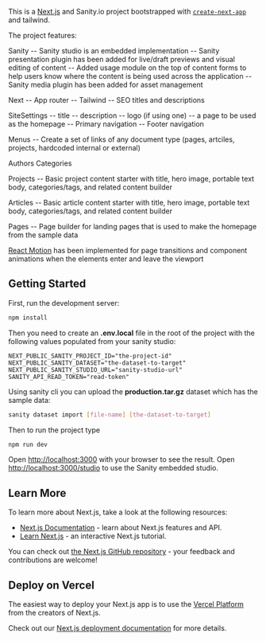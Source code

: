 This is a [Next.js](https://nextjs.org) and Sanity.io project bootstrapped with [`create-next-app`](https://nextjs.org/docs/app/api-reference/cli/create-next-app) and tailwind.

The project features:

Sanity
-- Sanity studio is an embedded implementation
-- Sanity presentation plugin has been added for live/draft previews and visual editing of content
-- Added usage module on the top of content forms to help users know where the content is being used across the application
-- Sanity media plugin has been added for asset management

Next
-- App router
-- Tailwind
-- SEO titles and descriptions

SiteSettings
-- title
-- description
-- logo (if using one)
-- a page to be used as the homepage
-- Primary navigation
-- Footer navigation

Menus
-- Create a set of links of any document type (pages, artciles, projects, hardcoded internal or external)

Authors
Categories

Projects
-- Basic project content starter with title, hero image, portable text body, categories/tags, and related content builder

Articles
-- Basic article content starter with title, hero image, portable text body, categories/tags, and related content builder

Pages
-- Page builder for landing pages that is used to make the homepage from the sample data

[React Motion](https://motion.dev/) has been implemented for page transitions and component animations when the elements enter and leave the viewport

## Getting Started

First, run the development server:

```bash
npm install
```

Then you need to create an **.env.local** file in the root of the project with the following values populated from your sanity studio:

```
NEXT_PUBLIC_SANITY_PROJECT_ID="the-project-id"
NEXT_PUBLIC_SANITY_DATASET="the-dataset-to-target"
NEXT_PUBLIC_SANITY_STUDIO_URL="sanity-studio-url"
SANITY_API_READ_TOKEN="read-token"
```

Using sanity cli you can upload the **production.tar.gz** dataset which has the sample data:

```bash
sanity dataset import [file-name] [the-dataset-to-target]
```

Then to run the project type

```bash
npm run dev
```

Open [http://localhost:3000](http://localhost:3000) with your browser to see the result.
Open [http://localhost:3000/studio](http://localhost:3000/studio) to use the Sanity embedded studio.

## Learn More

To learn more about Next.js, take a look at the following resources:

- [Next.js Documentation](https://nextjs.org/docs) - learn about Next.js features and API.
- [Learn Next.js](https://nextjs.org/learn) - an interactive Next.js tutorial.

You can check out [the Next.js GitHub repository](https://github.com/vercel/next.js) - your feedback and contributions are welcome!

## Deploy on Vercel

The easiest way to deploy your Next.js app is to use the [Vercel Platform](https://vercel.com/new?utm_medium=default-template&filter=next.js&utm_source=create-next-app&utm_campaign=create-next-app-readme) from the creators of Next.js.

Check out our [Next.js deployment documentation](https://nextjs.org/docs/app/building-your-application/deploying) for more details.
